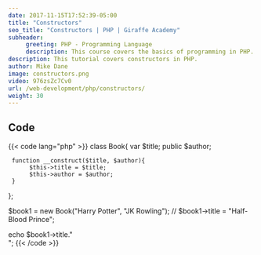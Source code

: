 ```yaml
---
date: 2017-11-15T17:52:39-05:00
title: "Constructors"
seo_title: "Constructors | PHP | Giraffe Academy"
subheader:
     greeting: PHP - Programming Language
     description: This course covers the basics of programming in PHP. Work your way through the videos and we'll teach you everything you need to know to start your programming journey!
description: This tutorial covers constructors in PHP.
author: Mike Dane
image: constructors.png
video: 976zsZc7Cv0
url: /web-development/php/constructors/
weight: 30
---
```


## Code

{{< code lang="php" >}}
class Book{
     var $title;
     public $author;

     function __construct($title, $author){
          $this->title = $title;
          $this->author = $author;
     }
};

$book1 = new Book("Harry Potter", "JK Rowling");
// $book1->title = "Half-Blood Prince";

echo $book1->title."<br>";
{{< /code >}}